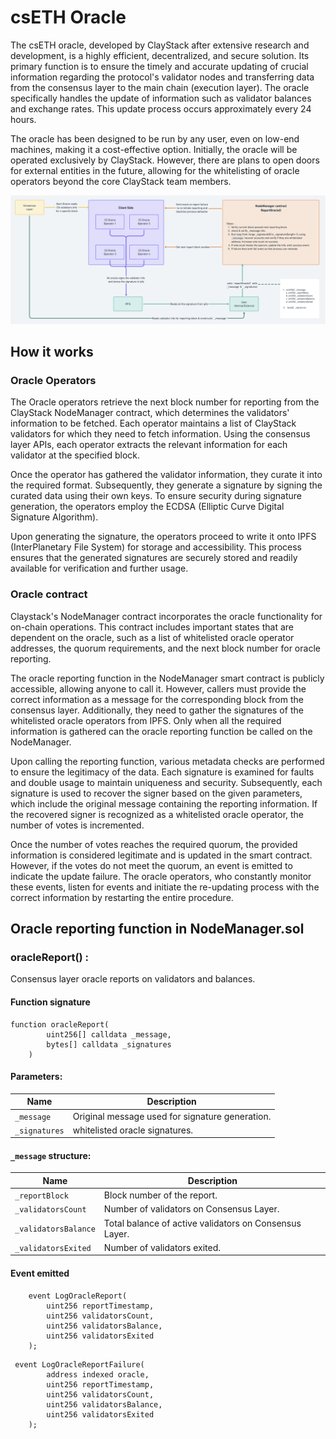 # csETH Oracle

The csETH oracle, developed by ClayStack after extensive research and development, is a highly efficient, decentralized, and secure solution. Its primary function is to ensure the timely and accurate updating of crucial information regarding the protocol's validator nodes and transferring data from the consensus layer to the main chain (execution layer). The oracle specifically handles the update of information such as validator balances and exchange rates. This update process occurs approximately every 24 hours.

The oracle has been designed to be run by any user, even on low-end machines, making it a cost-effective option. Initially, the oracle will be operated exclusively by ClayStack. However, there are plans to open doors for external entities in the future, allowing for the whitelisting of oracle operators beyond the core ClayStack team members.

![oracle](../images/oracle.png)

## How it works

### Oracle Operators
The Oracle operators retrieve the next block number for reporting from the ClayStack NodeManager contract, which determines the validators' information to be fetched. Each operator maintains a list of ClayStack validators for which they need to fetch information. Using the consensus layer APIs, each operator extracts the relevant information for each validator at the specified block.

Once the operator has gathered the validator information, they curate it into the required format. Subsequently, they generate a signature by signing the curated data using their own keys. To ensure security during signature generation, the operators employ the ECDSA (Elliptic Curve Digital Signature Algorithm).

Upon generating the signature, the operators proceed to write it onto IPFS (InterPlanetary File System) for storage and accessibility. This process ensures that the generated signatures are securely stored and readily available for verification and further usage.

### Oracle contract 
Claystack's NodeManager contract incorporates the oracle functionality for on-chain operations. This contract includes important states that are dependent on the oracle, such as a list of whitelisted oracle operator addresses, the quorum requirements, and the next block number for oracle reporting.

The oracle reporting function in the NodeManager smart contract is publicly accessible, allowing anyone to call it. However, callers must provide the correct information as a message for the corresponding block from the consensus layer. Additionally, they need to gather the signatures of the whitelisted oracle operators from IPFS. Only when all the required information is gathered can the oracle reporting function be called on the NodeManager.

Upon calling the reporting function, various metadata checks are performed to ensure the legitimacy of the data. Each signature is examined for faults and double usage to maintain uniqueness and security. Subsequently, each signature is used to recover the signer based on the given parameters, which include the original message containing the reporting information. If the recovered signer is recognized as a whitelisted oracle operator, the number of votes is incremented.

Once the number of votes reaches the required quorum, the provided information is considered legitimate and is updated in the smart contract. However, if the votes do not meet the quorum, an event is emitted to indicate the update failure. The oracle operators, who constantly monitor these events, listen for events and initiate the re-updating process with the correct information by restarting the entire procedure.

## Oracle reporting function in NodeManager.sol

### oracleReport() : 
Consensus layer oracle reports on validators and balances.

#### Function signature
```sol
function oracleReport(
        uint256[] calldata _message,
        bytes[] calldata _signatures
    )
```

#### Parameters:

| Name      | Description                  |
| --------- | ---------------------------- |
| `_message` | Original message used for signature generation. |
| `_signatures` | whitelisted oracle signatures. |


#### `_message` structure:

| Name         |  Description                  |
| ------------ |  ---------------------------- |
| `_reportBlock` |  Block number of the report. |
| `_validatorsCount` | Number of validators on Consensus Layer. |
| `_validatorsBalance` | Total balance of active validators on Consensus Layer. |
| `_validatorsExited` | Number of validators exited. |


#### Event emitted
```sol
    event LogOracleReport(
        uint256 reportTimestamp,
        uint256 validatorsCount,
        uint256 validatorsBalance,
        uint256 validatorsExited
    );
```

```sol
 event LogOracleReportFailure(
        address indexed oracle,
        uint256 reportTimestamp,
        uint256 validatorsCount,
        uint256 validatorsBalance,
        uint256 validatorsExited
    );
```

